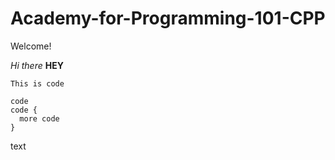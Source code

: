 # Academy-for-Programming-101-CPP

Welcome!

*Hi there*
**HEY**

`This is code`

```
code
code {
  more code
}
```

text
